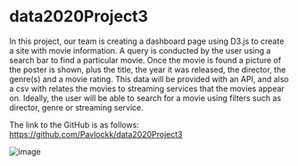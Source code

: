# data2020Project3

In this project, our team is creating a dashboard page using D3.js to create a site with movie information. A query is conducted by the user using a search bar to find a particular movie. Once the movie is found a picture of the poster is shown, plus the title, the year it was released, the director, the genre(s) and a movie rating. This data will be provided with an API, and also a csv with relates the movies to streaming services that the movies appear on. Ideally, the user will be able to search for a movie using filters such as director, genre or streaming service.

The link to the GitHub is as follows: https://github.com/Pavlockk/data2020Project3

![image](https://user-images.githubusercontent.com/61293043/86680293-6a8bc580-bfcc-11ea-9945-44f1e9112ce6.png)
